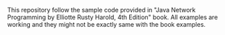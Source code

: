 This repository follow the sample code provided in "Java Network Programming by Elliotte Rusty Harold, 4th Edition" book. All examples are working and they might not be exactly same with the book examples.
